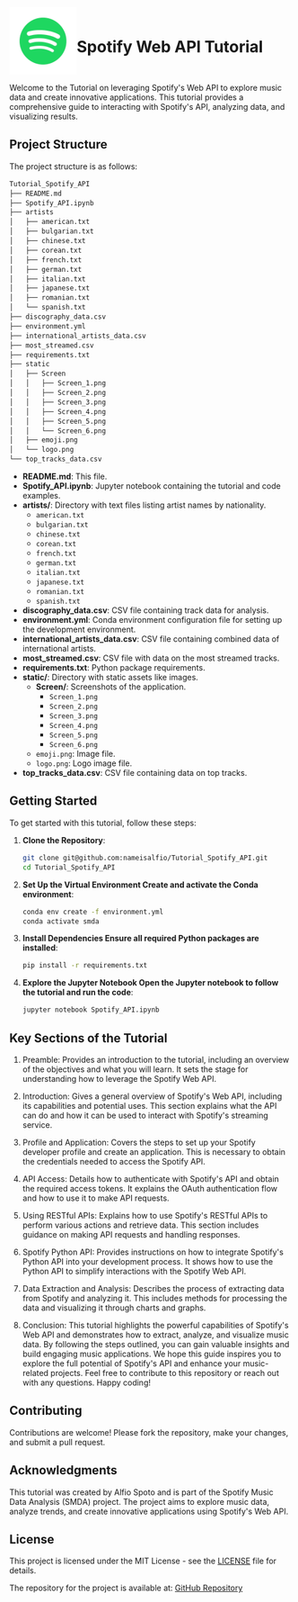 <div style="display: flex; align-items: center;">
    <img src="static/logo.png" width="120" height="120">
    <h1>Spotify Web API Tutorial</h1>
</div>

Welcome to the Tutorial on leveraging Spotify's Web API to explore music data and create innovative applications. This tutorial provides a comprehensive guide to interacting with Spotify's API, analyzing data, and visualizing results.

## Project Structure

The project structure is as follows:

```bash
Tutorial_Spotify_API
├── README.md
├── Spotify_API.ipynb
├── artists
│   ├── american.txt
│   ├── bulgarian.txt
│   ├── chinese.txt
│   ├── corean.txt
│   ├── french.txt
│   ├── german.txt
│   ├── italian.txt
│   ├── japanese.txt
│   ├── romanian.txt
│   └── spanish.txt
├── discography_data.csv
├── environment.yml
├── international_artists_data.csv
├── most_streamed.csv
├── requirements.txt
├── static
│   ├── Screen
│   │   ├── Screen_1.png
│   │   ├── Screen_2.png
│   │   ├── Screen_3.png
│   │   ├── Screen_4.png
│   │   ├── Screen_5.png
│   │   └── Screen_6.png
│   ├── emoji.png
│   └── logo.png
└── top_tracks_data.csv
```

- **README.md**: This file.
- **Spotify_API.ipynb**: Jupyter notebook containing the tutorial and code examples.
- **artists/**: Directory with text files listing artist names by nationality.
  - `american.txt`
  - `bulgarian.txt`
  - `chinese.txt`
  - `corean.txt`
  - `french.txt`
  - `german.txt`
  - `italian.txt`
  - `japanese.txt`
  - `romanian.txt`
  - `spanish.txt`
- **discography_data.csv**: CSV file containing track data for analysis.
- **environment.yml**: Conda environment configuration file for setting up the development environment.
- **international_artists_data.csv**: CSV file containing combined data of international artists.
- **most_streamed.csv**: CSV file with data on the most streamed tracks.
- **requirements.txt**: Python package requirements.
- **static/**: Directory with static assets like images.
  - **Screen/**: Screenshots of the application.
    - `Screen_1.png`
    - `Screen_2.png`
    - `Screen_3.png`
    - `Screen_4.png`
    - `Screen_5.png`
    - `Screen_6.png`
  - `emoji.png`: Image file.
  - `logo.png`: Logo image file.
- **top_tracks_data.csv**: CSV file containing data on top tracks.

## Getting Started

To get started with this tutorial, follow these steps:

1. **Clone the Repository**:
   ```bash
   git clone git@github.com:nameisalfio/Tutorial_Spotify_API.git
   cd Tutorial_Spotify_API
    ```

2. **Set Up the Virtual Environment Create and activate the Conda environment**:
   ```bash
   conda env create -f environment.yml
   conda activate smda
   ```

3. **Install Dependencies Ensure all required Python packages are installed**:

    ```bash
    pip install -r requirements.txt
    ```

4. **Explore the Jupyter Notebook Open the Jupyter notebook to follow the tutorial and run the code**:

    ```bash
    jupyter notebook Spotify_API.ipynb
    ```

## Key Sections of the Tutorial

1. Preamble: Provides an introduction to the tutorial, including an overview of the objectives and what you will learn. It sets the stage for understanding how to leverage the Spotify Web API.

2. Introduction: Gives a general overview of Spotify's Web API, including its capabilities and potential uses. This section explains what the API can do and how it can be used to interact with Spotify's streaming service.

3. Profile and Application: Covers the steps to set up your Spotify developer profile and create an application. This is necessary to obtain the credentials needed to access the Spotify API.

4. API Access: Details how to authenticate with Spotify's API and obtain the required access tokens. It explains the OAuth authentication flow and how to use it to make API requests.

5. Using RESTful APIs: Explains how to use Spotify's RESTful APIs to perform various actions and retrieve data. This section includes guidance on making API requests and handling responses.

6. Spotify Python API: Provides instructions on how to integrate Spotify's Python API into your development process. It shows how to use the Python API to simplify interactions with the Spotify Web API.

7. Data Extraction and Analysis: Describes the process of extracting data from Spotify and analyzing it. This includes methods for processing the data and visualizing it through charts and graphs.

8. Conclusion: This tutorial highlights the powerful capabilities of Spotify's Web API and demonstrates how to extract, analyze, and visualize music data. By following the steps outlined, you can gain valuable insights and build engaging music applications.
We hope this guide inspires you to explore the full potential of Spotify's API and enhance your music-related projects.
Feel free to contribute to this repository or reach out with any questions. Happy coding!

## Contributing

Contributions are welcome! Please fork the repository, make your changes, and submit a pull request.

## Acknowledgments

This tutorial was created by Alfio Spoto and is part of the Spotify Music Data Analysis (SMDA) project. The project aims to explore music data, analyze trends, and create innovative applications using Spotify's Web API.

## License

This project is licensed under the MIT License - see the [LICENSE](LICENSE) file for details.

The repository for the project is available at: <a href='git@github.com:nameisalfio/Tutorial_Spotify_API.git'>GitHub Repository</a>

